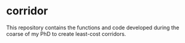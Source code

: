 # corridor
This repository contains the functions and code developed during the coarse of my PhD to create least-cost corridors. 
